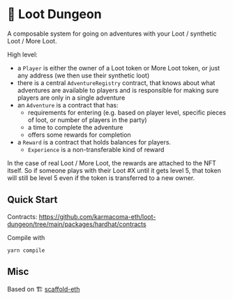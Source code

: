 # 🏰 Loot Dungeon

A composable system for going on adventures with your Loot / synthetic Loot / More Loot.

High level:

- a `Player` is either the owner of a Loot token or More Loot token, or just any address (we then use their synthetic loot)
- there is a central `AdventureRegistry` contract, that knows about what adventures are available to players and is responsible for making sure players are only in a single adventure
- an `Adventure` is a contract that has:
    - requirements for entering (e.g. based on player level, specific pieces of loot, or number of players in the party)
    - a time to complete the adventure
    - offers some rewards for completion
- a `Reward` is a contract that holds balances for players.
    - `Experience` is a non-transferable kind of reward

In the case of real Loot / More Loot, the rewards are attached to the NFT itself. So if someone plays with their Loot #X until it gets level 5, that token will still be level 5 even if the token is transferred to a new owner.

## Quick Start

Contracts: https://github.com/karmacoma-eth/loot-dungeon/tree/main/packages/hardhat/contracts

Compile with 

```
yarn compile
```

## Misc

Based on 🏗 [scaffold-eth](https://github.com/austintgriffith/scaffold-eth.git)
